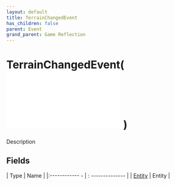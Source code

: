 ```yaml
---
layout: default
title: TerrainChangedEvent
has_children: false
parent: Event
grand_parent: Game Reflection
---
```

# TerrainChangedEvent( ![ EntityEventBase ](game-reflection/events/entity_event_base.md) )
Description 

## Fields
| Type | Name |
|:------------ - | : -------------- |
| [Entity](game-reflection/classes/entity.md) | Entity |
